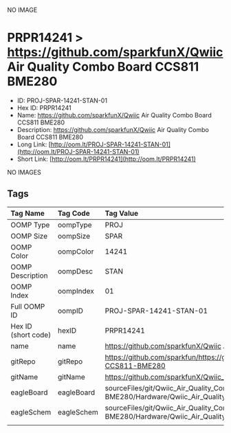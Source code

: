 


  
NO IMAGE  
# PRPR14241 > https://github.com/sparkfunX/Qwiic Air Quality Combo Board CCS811 BME280

- ID: PROJ-SPAR-14241-STAN-01
- Hex ID: PRPR14241
- Name: https://github.com/sparkfunX/Qwiic Air Quality Combo Board CCS811 BME280
- Description: https://github.com/sparkfunX/Qwiic Air Quality Combo Board CCS811 BME280
- Long Link: [http://oom.lt/PROJ-SPAR-14241-STAN-01](http://oom.lt/PROJ-SPAR-14241-STAN-01)
- Short Link: [http://oom.lt/PRPR14241](http://oom.lt/PRPR14241)
  
NO IMAGES  
## Tags
  

|Tag Name|Tag Code|Tag Value|
| :--- | :--- | :--- |
|OOMP Type|oompType|PROJ|
|OOMP Size|oompSize|SPAR|
|OOMP Color|oompColor|14241|
|OOMP Description|oompDesc|STAN|
|OOMP Index|oompIndex|01|
|Full OOMP ID|oompID|PROJ-SPAR-14241-STAN-01|
|Hex ID (short code)|hexID|PRPR14241|
|name|name|https://github.com/sparkfunX/Qwiic Air Quality Combo Board CCS811 BME280|
|gitRepo|gitRepo|https://github.com/sparkfun/https://github.com/sparkfunX/Qwiic_Air_Quality_Combo_Board-CCS811-BME280|
|gitName|gitName|https://github.com/sparkfunX/Qwiic_Air_Quality_Combo_Board-CCS811-BME280|
|eagleBoard|eagleBoard|sourceFiles/git/Qwiic_Air_Quality_Combo_Board-CCS811-BME280/Hardware/Qwiic_Air_Quality_Combo_Board-CCS811-BME280.brd|
|eagleSchem|eagleSchem|sourceFiles/git/Qwiic_Air_Quality_Combo_Board-CCS811-BME280/Hardware/Qwiic_Air_Quality_Combo_Board-CCS811-BME280.sch|
||||
